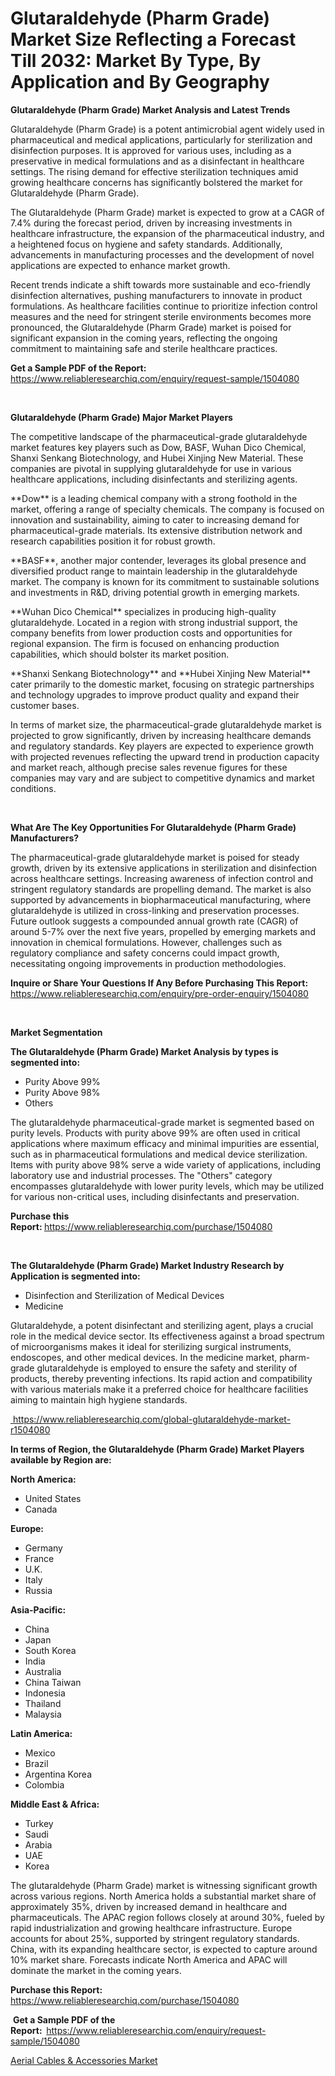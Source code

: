 <p><h1>Glutaraldehyde (Pharm Grade) Market Size Reflecting a Forecast Till 2032: Market By Type, By Application and By Geography</h1></p><p><strong>Glutaraldehyde (Pharm Grade) Market Analysis and Latest Trends</strong></p>
<p><p>Glutaraldehyde (Pharm Grade) is a potent antimicrobial agent widely used in pharmaceutical and medical applications, particularly for sterilization and disinfection purposes. It is approved for various uses, including as a preservative in medical formulations and as a disinfectant in healthcare settings. The rising demand for effective sterilization techniques amid growing healthcare concerns has significantly bolstered the market for Glutaraldehyde (Pharm Grade).</p><p>The Glutaraldehyde (Pharm Grade) market is expected to grow at a CAGR of 7.4% during the forecast period, driven by increasing investments in healthcare infrastructure, the expansion of the pharmaceutical industry, and a heightened focus on hygiene and safety standards. Additionally, advancements in manufacturing processes and the development of novel applications are expected to enhance market growth. </p><p>Recent trends indicate a shift towards more sustainable and eco-friendly disinfection alternatives, pushing manufacturers to innovate in product formulations. As healthcare facilities continue to prioritize infection control measures and the need for stringent sterile environments becomes more pronounced, the Glutaraldehyde (Pharm Grade) market is poised for significant expansion in the coming years, reflecting the ongoing commitment to maintaining safe and sterile healthcare practices.</p></p>
<p><strong>Get a Sample PDF of the Report:&nbsp;</strong> <a href="https://www.reliableresearchiq.com/enquiry/request-sample/1504080?utm_campaign=2335&utm_medium=2&utm_source=Github&utm_content=ia&utm_term=23032025&utm_id=glutaraldehyde-pharm-grade">https://www.reliableresearchiq.com/enquiry/request-sample/1504080</a></p>
<p>&nbsp;</p>
<p><strong>Glutaraldehyde (Pharm Grade) Major Market Players</strong></p>
<p><p>The competitive landscape of the pharmaceutical-grade glutaraldehyde market features key players such as Dow, BASF, Wuhan Dico Chemical, Shanxi Senkang Biotechnology, and Hubei Xinjing New Material. These companies are pivotal in supplying glutaraldehyde for use in various healthcare applications, including disinfectants and sterilizing agents.</p><p>**Dow** is a leading chemical company with a strong foothold in the market, offering a range of specialty chemicals. The company is focused on innovation and sustainability, aiming to cater to increasing demand for pharmaceutical-grade materials. Its extensive distribution network and research capabilities position it for robust growth.</p><p>**BASF**, another major contender, leverages its global presence and diversified product range to maintain leadership in the glutaraldehyde market. The company is known for its commitment to sustainable solutions and investments in R&D, driving potential growth in emerging markets.</p><p>**Wuhan Dico Chemical** specializes in producing high-quality glutaraldehyde. Located in a region with strong industrial support, the company benefits from lower production costs and opportunities for regional expansion. The firm is focused on enhancing production capabilities, which should bolster its market position.</p><p>**Shanxi Senkang Biotechnology** and **Hubei Xinjing New Material** cater primarily to the domestic market, focusing on strategic partnerships and technology upgrades to improve product quality and expand their customer bases.</p><p>In terms of market size, the pharmaceutical-grade glutaraldehyde market is projected to grow significantly, driven by increasing healthcare demands and regulatory standards. Key players are expected to experience growth with projected revenues reflecting the upward trend in production capacity and market reach, although precise sales revenue figures for these companies may vary and are subject to competitive dynamics and market conditions.</p></p>
<p>&nbsp;</p>
<p><strong>What Are The Key Opportunities For Glutaraldehyde (Pharm Grade) Manufacturers?</strong></p>
<p><p>The pharmaceutical-grade glutaraldehyde market is poised for steady growth, driven by its extensive applications in sterilization and disinfection across healthcare settings. Increasing awareness of infection control and stringent regulatory standards are propelling demand. The market is also supported by advancements in biopharmaceutical manufacturing, where glutaraldehyde is utilized in cross-linking and preservation processes. Future outlook suggests a compounded annual growth rate (CAGR) of around 5-7% over the next five years, propelled by emerging markets and innovation in chemical formulations. However, challenges such as regulatory compliance and safety concerns could impact growth, necessitating ongoing improvements in production methodologies.</p></p>
<p><strong>Inquire or Share Your Questions If Any Before Purchasing This Report:</strong> <a href="https://www.reliableresearchiq.com/enquiry/pre-order-enquiry/1504080?utm_campaign=2335&utm_medium=2&utm_source=Github&utm_content=ia&utm_term=23032025&utm_id=glutaraldehyde-pharm-grade">https://www.reliableresearchiq.com/enquiry/pre-order-enquiry/1504080</a></p>
<p>&nbsp;</p>
<p><strong>Market Segmentation</strong></p>
<p><strong>The Glutaraldehyde (Pharm Grade) Market Analysis by types is segmented into:</strong></p>
<p><ul><li>Purity Above 99%</li><li>Purity Above 98%</li><li>Others</li></ul></p>
<p><p>The glutaraldehyde pharmaceutical-grade market is segmented based on purity levels. Products with purity above 99% are often used in critical applications where maximum efficacy and minimal impurities are essential, such as in pharmaceutical formulations and medical device sterilization. Items with purity above 98% serve a wide variety of applications, including laboratory use and industrial processes. The "Others" category encompasses glutaraldehyde with lower purity levels, which may be utilized for various non-critical uses, including disinfectants and preservation.</p></p>
<p><strong>Purchase this Report:&nbsp;</strong><a href="https://www.reliableresearchiq.com/purchase/1504080?utm_campaign=2335&utm_medium=2&utm_source=Github&utm_content=ia&utm_term=23032025&utm_id=glutaraldehyde-pharm-grade">https://www.reliableresearchiq.com/purchase/1504080</a></p>
<p>&nbsp;</p>
<p><strong>The Glutaraldehyde (Pharm Grade) Market Industry Research by Application is segmented into:</strong></p>
<p><ul><li>Disinfection and Sterilization of Medical Devices</li><li>Medicine</li></ul></p>
<p><p>Glutaraldehyde, a potent disinfectant and sterilizing agent, plays a crucial role in the medical device sector. Its effectiveness against a broad spectrum of microorganisms makes it ideal for sterilizing surgical instruments, endoscopes, and other medical devices. In the medicine market, pharm-grade glutaraldehyde is employed to ensure the safety and sterility of products, thereby preventing infections. Its rapid action and compatibility with various materials make it a preferred choice for healthcare facilities aiming to maintain high hygiene standards.</p></p>
<p><a href="https://www.reliableresearchiq.com/global-glutaraldehyde-market-r1504080?utm_campaign=2335&utm_medium=2&utm_source=Github&utm_content=ia&utm_term=23032025&utm_id=glutaraldehyde-pharm-grade">&nbsp;https://www.reliableresearchiq.com/global-glutaraldehyde-market-r1504080</a></p>
<p><strong>In terms of Region, the Glutaraldehyde (Pharm Grade) Market Players available by Region are:</strong></p>
<p>
    <p> <strong> North America: </strong>
        <ul>
            <li>United States</li>
            <li>Canada</li>
        </ul>
        </p> 
    <p> <strong> Europe: </strong>
        <ul>
            <li>Germany</li>
            <li>France</li>
            <li>U.K.</li>
            <li>Italy</li>
            <li>Russia</li>
        </ul>
        </p> 
    <p> <strong> Asia-Pacific: </strong>
        <ul>
            <li>China</li>
            <li>Japan</li>
            <li>South Korea</li>
            <li>India</li>
            <li>Australia</li>
            <li>China Taiwan</li>
            <li>Indonesia</li>
            <li>Thailand</li>
            <li>Malaysia</li>
        </ul>
        </p> 
    <p> <strong> Latin America: </strong>
        <ul>
            <li>Mexico</li>
            <li>Brazil</li>
            <li>Argentina Korea</li>
            <li>Colombia</li>
        </ul>
        </p> 
    <p> <strong> Middle East & Africa: </strong>
        <ul>
            <li>Turkey</li>
            <li>Saudi</li>
            <li>Arabia</li>
            <li>UAE</li>
            <li>Korea</li>
        </ul>
    </p>
    </p>
<p><p>The glutaraldehyde (Pharm Grade) market is witnessing significant growth across various regions. North America holds a substantial market share of approximately 35%, driven by increased demand in healthcare and pharmaceuticals. The APAC region follows closely at around 30%, fueled by rapid industrialization and growing healthcare infrastructure. Europe accounts for about 25%, supported by stringent regulatory standards. China, with its expanding healthcare sector, is expected to capture around 10% market share. Forecasts indicate North America and APAC will dominate the market in the coming years.</p></p>
<p><strong>Purchase this Report: </strong><a href="https://www.reliableresearchiq.com/purchase/1504080?utm_campaign=2335&utm_medium=2&utm_source=Github&utm_content=ia&utm_term=23032025&utm_id=glutaraldehyde-pharm-grade">https://www.reliableresearchiq.com/purchase/1504080</a></p>
<p>&nbsp;<strong>Get a Sample PDF of the Report:&nbsp;&nbsp;</strong><a href="https://www.reliableresearchiq.com/enquiry/request-sample/1504080?utm_campaign=2335&utm_medium=2&utm_source=Github&utm_content=ia&utm_term=23032025&utm_id=glutaraldehyde-pharm-grade">https://www.reliableresearchiq.com/enquiry/request-sample/1504080</a></p>
<p><strong></strong></p>
<p><p><a href="https://github.com/shirleenfraker87/Market-Research-Report-List-1/blob/main/aerial-cables-accessories-market.md?utm_campaign=2335&utm_medium=2&utm_source=Github&utm_content=ia&utm_term=23032025&utm_id=glutaraldehyde-pharm-grade">Aerial Cables & Accessories Market</a></p></p>